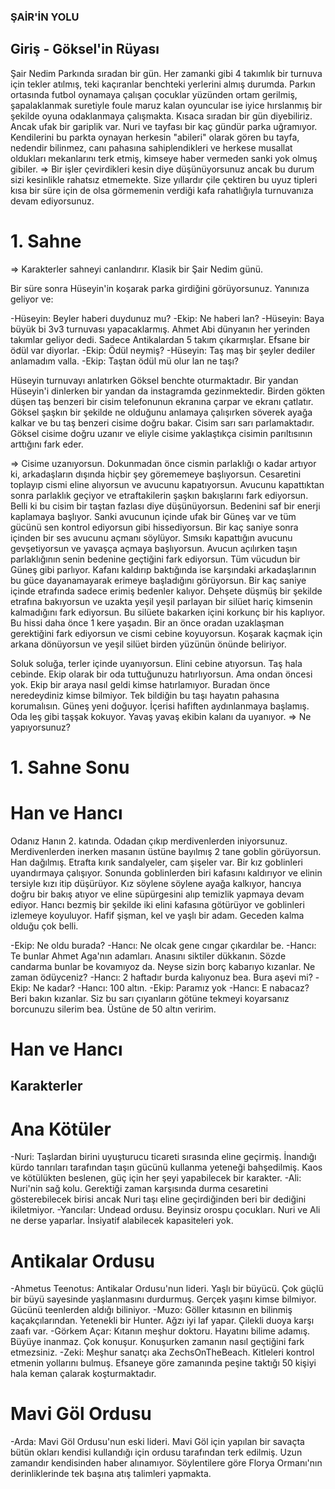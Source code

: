 ### ŞAİR'İN YOLU ###

## Giriş - Göksel'in Rüyası

Şair Nedim Parkında sıradan bir gün. Her zamanki gibi 4 takımlık bir turnuva için tekler atılmış, teki kaçıranlar benchteki yerlerini almış durumda.
Parkın ortasında futbol oynamaya çalışan çocuklar yüzünden ortam gerilmiş, şapalaklanmak suretiyle foule maruz kalan oyuncular ise iyice hırslanmış bir şekilde oyuna odaklanmaya çalışmakta. Kısaca sıradan bir gün diyebiliriz.
Ancak ufak bir gariplik var. Nuri ve tayfası bir kaç gündür parka uğramıyor. Kendilerini bu parkta oynayan herkesin "abileri" olarak gören bu tayfa, nedendir bilinmez, canı pahasına sahiplendikleri ve herkese musallat oldukları mekanlarını terk etmiş, kimseye haber vermeden sanki yok olmuş gibiler.
=> Bir işler çevirdikleri kesin diye düşünüyorsunuz ancak bu durum sizi kesinlikle rahatsız etmemekte. Size yıllardır çile çektiren bu uyuz tipleri kısa bir süre için de olsa görmemenin verdiği kafa rahatlığıyla turnuvanıza devam ediyorsunuz.

# 1. Sahne

=> Karakterler sahneyi canlandırır. Klasik bir Şair Nedim günü.

Bir süre sonra Hüseyin'in koşarak parka girdiğini görüyorsunuz. Yanınıza geliyor ve:

-Hüseyin: Beyler haberi duydunuz mu?
-Ekip: Ne haberi lan?
-Hüseyin: Baya büyük bi 3v3 turnuvası yapacaklarmış. Ahmet Abi dünyanın her yerinden takımlar geliyor dedi. Sadece Antikalardan 5 takım çıkarmışlar. Efsane bir ödül var diyorlar.
-Ekip: Ödül neymiş?
-Hüseyin: Taş maş bir şeyler dediler anlamadım valla.
-Ekip: Taştan ödül mü olur lan ne taşı?

Hüseyin turnuvayı anlatırken Göksel benchte oturmaktadır. Bir yandan Hüseyin'i dinlerken bir yandan da instagramda gezinmektedir.
Birden gökten düşen taş benzeri bir cisim telefonunun ekranına çarpar ve ekranı çatlatır.
Göksel şaşkın bir şekilde ne olduğunu anlamaya çalışırken söverek ayağa kalkar ve bu taş benzeri cisime doğru bakar.
Cisim sarı sarı parlamaktadır. Göksel cisime doğru uzanır ve eliyle cisime yaklaştıkça cisimin parıltısının arttığını fark eder.

=> Cisime uzanıyorsun. Dokunmadan önce cismin parlaklığı o kadar artıyor ki, arkadaşların dışında hiçbir şey görememeye başlıyorsun. Cesaretini toplayıp cismi eline alıyorsun ve avucunu kapatıyorsun. Avucunu kapattıktan sonra parlaklık geçiyor ve etraftakilerin şaşkın bakışlarını fark ediyorsun. Belli ki bu cisim bir taştan fazlası diye düşünüyorsun. Bedenini saf bir enerji kaplamaya başlıyor. Sanki avucunun içinde ufak bir Güneş var ve tüm gücünü sen kontrol ediyorsun gibi hissediyorsun. Bir kaç saniye sonra içinden bir ses avucunu açmanı söylüyor. Sımsıkı kapattığın avucunu gevşetiyorsun ve yavaşça açmaya başlıyorsun. Avucun açılırken taşın parlaklığının senin bedenine geçtiğini fark ediyorsun. Tüm vücudun bir Güneş gibi parlıyor. Kafanı kaldırıp baktığında ise karşındaki arkadaşlarının bu güce dayanamayarak erimeye başladığını görüyorsun. Bir kaç saniye içinde etrafında sadece erimiş bedenler kalıyor. Dehşete düşmüş bir şekilde etrafına bakıyorsun ve uzakta yeşil yeşil parlayan bir silüet hariç kimsenin kalmadığını fark ediyorsun. Bu silüete bakarken içini korkunç bir his kaplıyor. Bu hissi daha önce 1 kere yaşadın. Bir an önce oradan uzaklaşman gerektiğini fark ediyorsun ve cismi cebine koyuyorsun. Koşarak kaçmak için arkana dönüyorsun ve yeşil silüet birden yüzünün önünde beliriyor. 

Soluk soluğa, terler içinde uyanıyorsun. Elini cebine atıyorsun. Taş hala cebinde.
Ekip olarak bir oda tuttuğunuzu hatırlıyorsun. Ama ondan öncesi yok. Ekip bir araya nasıl geldi kimse hatırlamıyor. Buradan önce neredeydiniz kimse bilmiyor. Tek bildiğin bu taşı hayatın pahasına korumalısın.
Güneş yeni doğuyor. İçerisi hafiften aydınlanmaya başlamış. Oda leş gibi taşşak kokuyor. 
Yavaş yavaş ekibin kalanı da uyanıyor.
=> Ne yapıyorsunuz?

# 1. Sahne Sonu

# Han ve Hancı #
Odanız Hanın 2. katında. Odadan çıkıp merdivenlerden iniyorsunuz. Merdivenlerden inerken masanın üstüne bayılmış 2 tane goblin görüyorsun. Han dağılmış. Etrafta kırık sandalyeler, cam şişeler var. Bir kız goblinleri uyandırmaya çalışıyor. Sonunda goblinlerden biri kafasını kaldırıyor ve elinin tersiyle kızı itip düşürüyor. 
Kız söylene söylene ayağa kalkıyor, hancıya doğru bir bakış atıyor ve eline süpürgesini alıp temizlik yapmaya devam ediyor. Hancı bezmiş bir şekilde iki elini kafasına götürüyor ve goblinleri izlemeye koyuluyor.
Hafif şişman, kel ve yaşlı bir adam. Geceden kalma olduğu çok belli. 

-Ekip: Ne oldu burada?
-Hancı: Ne olcak gene cıngar çıkardılar be.
-Hancı: Te bunlar Ahmet Aga'nın adamları. Anasını siktiler dükkanın. Sözde candarma bunlar be kovamıyoz da. Neyse sizin borç kabarıyo kızanlar. Ne zaman ödüyceniz?
-Hancı: 2 haftadır burda kalıyonuz bea. Bura aşevi mi?
-Ekip: Ne kadar?
-Hancı: 100 altın.
-Ekip: Paramız yok
-Hancı: E nabacaz? Beri bakın kızanlar. Siz bu sarı çıyanların götüne tekmeyi koyarsanız borcunuzu silerim bea. Üstüne de 50 altın veririm.

# Han ve Hancı #

## Karakterler ##
# Ana Kötüler

-Nuri: Taşlardan birini uyuşturucu ticareti sırasında eline geçirmiş. İnandığı kürdo tanrıları tarafından taşın gücünü kullanma yeteneği bahşedilmiş. Kaos ve kötülükten beslenen, güç için her şeyi yapabilecek bir karakter.
-Ali: Nuri'nin sağ kolu. Gerektiği zaman karşısında durma cesaretini gösterebilecek birisi ancak Nuri taşı eline geçirdiğinden beri bir dediğini ikiletmiyor.
-Yancılar: Undead ordusu. Beyinsiz orospu çocukları. Nuri ve Ali ne derse yaparlar. İnsiyatif alabilecek kapasiteleri yok.

# Antikalar Ordusu

-Ahmetus Teenotus: Antikalar Ordusu'nun lideri. Yaşlı bir büyücü. Çok güçlü bir büyü sayesinde yaşlanmasını durdurmuş. Gerçek yaşını kimse bilmiyor. Gücünü teenlerden aldığı biliniyor.
-Muzo: Göller kıtasının en bilinmiş kaçakçılarından. Yetenekli bir Hunter. Ağzı iyi laf yapar. Çilekli duoya karşı zaafı var.
-Görkem Açar: Kıtanın meşhur doktoru. Hayatını bilime adamış. Büyüye inanmaz. Çok konuşur. Konuşurken zamanın nasıl geçtiğini fark etmezsiniz.
-Zeki: Meşhur sanatçı aka ZechsOnTheBeach. Kitleleri kontrol etmenin yollarını bulmuş. Efsaneye göre zamanında peşine taktığı 50 kişiyi hala keman çalarak koşturmaktadır.

# Mavi Göl Ordusu

-Arda: Mavi Göl Ordusu'nun eski lideri. Mavi Göl için yapılan bir savaçta bütün okları kendisi kullandığı için ordusu tarafından terk edilmiş. Uzun zamandır kendisinden haber alınamıyor. Söylentilere göre Florya Ormanı'nın derinliklerinde tek başına atış talimleri yapmakta.